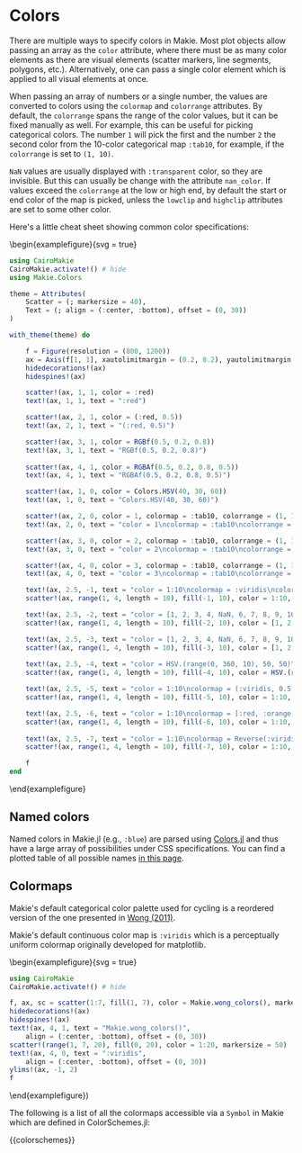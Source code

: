 # Colors

There are multiple ways to specify colors in Makie.
Most plot objects allow passing an array as the `color` attribute, where there must be as many color elements as there are visual elements (scatter markers, line segments, polygons, etc.).
Alternatively, one can pass a single color element which is applied to all visual elements at once.

When passing an array of numbers or a single number, the values are converted to colors using the `colormap` and `colorrange` attributes.
By default, the `colorrange` spans the range of the color values, but it can be fixed manually as well.
For example, this can be useful for picking categorical colors.
The number `1` will pick the first and the number `2` the second color from the 10-color categorical map `:tab10`, for example, if the `colorrange` is set to `(1, 10)`.

`NaN` values are usually displayed with `:transparent` color, so they are invisible.
But this can usually be change with the attribute `nan_color`.
If values exceed the `colorrange` at the low or high end, by default the start or end color of the map is picked, unless the `lowclip` and `highclip` attributes are set to some other color.

Here's a little cheat sheet showing common color specifications:

\begin{examplefigure}{svg = true}
```julia
using CairoMakie
CairoMakie.activate!() # hide
using Makie.Colors

theme = Attributes(
    Scatter = (; markersize = 40),
    Text = (; align = (:center, :bottom), offset = (0, 30))
)

with_theme(theme) do

    f = Figure(resolution = (800, 1200))
    ax = Axis(f[1, 1], xautolimitmargin = (0.2, 0.2), yautolimitmargin = (0.1, 0.1))
    hidedecorations!(ax)
    hidespines!(ax)

    scatter!(ax, 1, 1, color = :red)
    text!(ax, 1, 1, text = ":red")

    scatter!(ax, 2, 1, color = (:red, 0.5))
    text!(ax, 2, 1, text = "(:red, 0.5)")

    scatter!(ax, 3, 1, color = RGBf(0.5, 0.2, 0.8))
    text!(ax, 3, 1, text = "RGBf(0.5, 0.2, 0.8)")
    
    scatter!(ax, 4, 1, color = RGBAf(0.5, 0.2, 0.8, 0.5))
    text!(ax, 4, 1, text = "RGBAf(0.5, 0.2, 0.8, 0.5)")

    scatter!(ax, 1, 0, color = Colors.HSV(40, 30, 60))
    text!(ax, 1, 0, text = "Colors.HSV(40, 30, 60)")

    scatter!(ax, 2, 0, color = 1, colormap = :tab10, colorrange = (1, 10))
    text!(ax, 2, 0, text = "color = 1\ncolormap = :tab10\ncolorrange = (1, 10)")

    scatter!(ax, 3, 0, color = 2, colormap = :tab10, colorrange = (1, 10))
    text!(ax, 3, 0, text = "color = 2\ncolormap = :tab10\ncolorrange = (1, 10)")

    scatter!(ax, 4, 0, color = 3, colormap = :tab10, colorrange = (1, 10))
    text!(ax, 4, 0, text = "color = 3\ncolormap = :tab10\ncolorrange = (1, 10)")

    text!(ax, 2.5, -1, text = "color = 1:10\ncolormap = :viridis\ncolorrange = automatic")
    scatter!(ax, range(1, 4, length = 10), fill(-1, 10), color = 1:10, colormap = :viridis)

    text!(ax, 2.5, -2, text = "color = [1, 2, 3, 4, NaN, 6, 7, 8, 9, 10]\ncolormap = :viridis\ncolorrange = (2, 9)")
    scatter!(ax, range(1, 4, length = 10), fill(-2, 10), color = [1, 2, 3, 4, NaN, 6, 7, 8, 9, 10], colormap = :viridis, colorrange = (2, 9))

    text!(ax, 2.5, -3, text = "color = [1, 2, 3, 4, NaN, 6, 7, 8, 9, 10]\ncolormap = :viridis\ncolorrange = (2, 9)\nnan_color = :red, highclip = :magenta, lowclip = :cyan")
    scatter!(ax, range(1, 4, length = 10), fill(-3, 10), color = [1, 2, 3, 4, NaN, 6, 7, 8, 9, 10], colormap = :viridis, colorrange = (2, 9), nan_color = :red, highclip = :magenta, lowclip = :cyan)
    
    text!(ax, 2.5, -4, text = "color = HSV.(range(0, 360, 10), 50, 50)")
    scatter!(ax, range(1, 4, length = 10), fill(-4, 10), color = HSV.(range(0, 360, 10), 50, 50))

    text!(ax, 2.5, -5, text = "color = 1:10\ncolormap = (:viridis, 0.5)\ncolorrange = automatic")
    scatter!(ax, range(1, 4, length = 10), fill(-5, 10), color = 1:10, colormap = (:viridis, 0.5))

    text!(ax, 2.5, -6, text = "color = 1:10\ncolormap = [:red, :orange, :brown]\ncolorrange = automatic")
    scatter!(ax, range(1, 4, length = 10), fill(-6, 10), color = 1:10, colormap = [:red, :orange, :brown])
    
    text!(ax, 2.5, -7, text = "color = 1:10\ncolormap = Reverse(:viridis)\ncolorrange = automatic")
    scatter!(ax, range(1, 4, length = 10), fill(-7, 10), color = 1:10, colormap = Reverse(:viridis))

    f
end
```
\end{examplefigure}

## Named colors
Named colors in Makie.jl (e.g., `:blue`) are parsed using [Colors.jl](https://juliagraphics.github.io/Colors.jl/stable/constructionandconversion/#Color-Parsing) and thus have a large array of possibilities under CSS specifications. You can find a plotted table of all possible names [in this page](https://juliagraphics.github.io/Colors.jl/stable/namedcolors/).

## Colormaps

Makie's default categorical color palette used for cycling is a reordered version of the one presented in [Wong (2011)](https://www.nature.com/articles/nmeth.1618?WT.ec_id=NMETH-201106).

Makie's default continuous color map is `:viridis` which is a perceptually uniform colormap originally developed for matplotlib.

\begin{examplefigure}{svg = true}
```julia
using CairoMakie
CairoMakie.activate!() # hide

f, ax, sc = scatter(1:7, fill(1, 7), color = Makie.wong_colors(), markersize = 50)
hidedecorations!(ax)
hidespines!(ax)
text!(ax, 4, 1, text = "Makie.wong_colors()",
    align = (:center, :bottom), offset = (0, 30))
scatter!(range(1, 7, 20), fill(0, 20), color = 1:20, markersize = 50)
text!(ax, 4, 0, text = ":viridis",
    align = (:center, :bottom), offset = (0, 30))
ylims!(ax, -1, 2)
f
```
\end{examplefigure})

The following is a list of all the colormaps accessible via a `Symbol` in Makie which are defined in ColorSchemes.jl:

{{colorschemes}}

